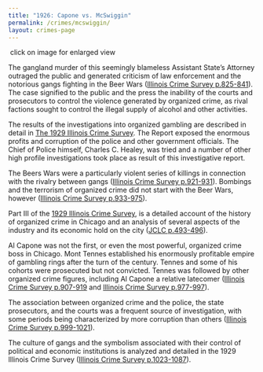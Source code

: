 ```yaml
---
title: "1926: Capone vs. McSwiggin"
permalink: /crimes/mcswiggin/
layout: crimes-page
---
```


![]()
click on image for enlarged view

The gangland murder of this seemingly blameless Assistant State’s Attorney outraged the public and generated criticism of law enforcement and the notorious gangs fighting in the Beer Wars ([Illinois Crime Survey p.825-841](/docs_fk/homicide/ICS/ICS.17.pdf)). The case signified to the public and the press the inability of the courts and prosecutors to control the violence generated by organized crime, as rival factions sought to control the illegal supply of alcohol and other activities.

The results of the investigations into organized gambling are described in detail in [The 1929 Illinois Crime Survey](/docs_fk/homicide/ICS/ICS.TOC.pdf). The Report exposed the enormous profits and corruption of the police and other government officials. The Chief of Police himself, Charles C. Healey, was tried and a number of other high profile investigations took place as result of this investigative report.

The Beers Wars were a particularly violent series of killings in connection with the rivalry between gangs ([Illinois Crime Survey p.921-931](/docs_fk/homicide/ICS/ICS.21.pdf)). Bombings and the terrorism of organized crime did not start with the Beer Wars, however ([Illinois Crime Survey p.933-975](/docs_fk/homicide/ICS/ICS.22.pdf)).

Part III of the [1929 Illinois Crime Survey](/pubs/icc/), is a detailed account of the history of organized crime in Chicago and an analysis of several aspects of the industry and its economic hold on the city ([JCLC p.493-496](/docs_fk/homicide/493-496.pdf)).

Al Capone was not the first, or even the most powerful, organized crime boss in Chicago. Mont Tennes established his enormously profitable empire of gambling rings after the turn of the century. Tennes and some of his cohorts were prosecuted but not convicted. Tennes was followed by other organized crime figures, including Al Capone a relative latecomer ([Illinois Crime Survey p.907-919](/docs_fk/homicide/ICS/ICS.20.pdf) and [Illinois Crime Survey p.977-997](/docs_fk/homicide/ICS/ICS.23.pdf)).       

The association between organized crime and the police, the state prosecutors, and the courts was a frequent source of investigation, with some periods being characterized by more corruption than others ([Illinois Crime Survey p.999-1021](/docs_fk/homicide/ICS/ICS.24.pdf)).

The culture of gangs and the symbolism associated with their control of political and economic institutions is analyzed and detailed in the 1929 Illinois Crime Survey ([Illinois Crime Survey p.1023-1087](/docs_fk/homicide/ICS.25-27.pdf)).
